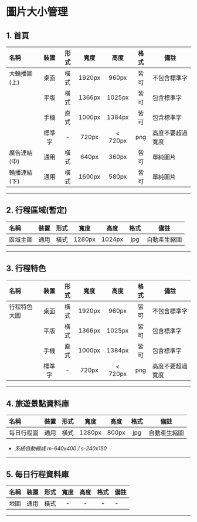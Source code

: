# 圖片大小管理

## 1. 首頁

| 名稱         |  裝置  | 形式 |  寬度  |  高度  | 格式 | 備註           |
| :----------- | :----: | :--: | :----: | :----: | :--: | -------------- |
| 大輪播圖(上) |  桌面  | 橫式 | 1920px | 960px  | 皆可 | 不包含標準字   |
|              |  平版  | 橫式 | 1366px | 1025px | 皆可 | 包含標準字     |
|              |  手機  | 直式 | 1000px | 1384px | 皆可 | 包含標準字     |
|              | 標準字 |  -   | 720px  | < 720px  | png  | 高度不要超過寬度 |
| 廣告連結(中) |  通用  | 橫式 | 640px  | 360px  | 皆可 | 單純圖片       |
| 輪播連結(下) |  通用  | 橫式 | 1600px | 580px  | 皆可 | 單純圖片       |


---

## 2. 行程區域(暫定)
| 名稱     | 裝置 | 形式 |  寬度  |  高度  | 格式 | 備註         |
| :------- | :--: | :--: | :----: | :----: | :--: | ------------ |
| 區域主圖 | 通用 | 橫式 | 1280px | 1024px | jpg  | 自動產生縮圖 |

---

## 3. 行程特色
| 名稱         |  裝置  | 形式 |  寬度  |  高度  | 格式 | 備註           |
| :----------- | :----: | :--: | :----: | :----: | :--: | -------------- |
| 行程特色大圖 |  桌面  | 橫式 | 1920px | 960px  | 皆可 | 不包含標準字   |
|              |  平版  | 橫式 | 1366px | 1025px | 皆可 | 包含標準字     |
|              |  手機  | 直式 | 1000px | 1384px | 皆可 | 包含標準字     |
|              | 標準字 |  -   | 720px  | < 720px  | png  | 高度不要超過寬度 |

---

## 4. 旅遊景點資料庫
| 名稱       | 裝置 | 形式 |  寬度  | 高度  | 格式 | 備註         |
| :--------- | :--: | :--: | :----: | :---: | :--: | ------------ |
| 每日行程圖 | 通用 | 橫式 | 1280px | 800px | jpg  | 自動產生縮圖 |

* *系統自動縮成 m-640x400 / s-240x150*

---

## 5. 每日行程資料庫
| 名稱       | 裝置 | 形式 |  寬度  | 高度  | 格式 | 備註         |
| :--------- | :--: | :--: | :----: | :---: | :--: | ------------ |
| 地圖 | 通用 | 橫式 | - | - | -  | - |


---

